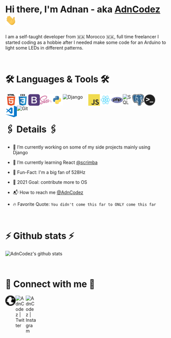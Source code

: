 # Hi there, I'm Adnan - aka [AdnCodez][website] <img src="https://raw.githubusercontent.com/adncodez/adncodez/master/wave.gif" width="35px">

I am a self-taught developer from 🇲🇦 Morocco 🇲🇦, full time freelancer
I started coding as a hobbie after I needed make some code for an Arduino to light some LEDs in different patterns.

<br />

# 🛠 Languages & Tools 🛠

<img align="left" alt="HTML5" width="36px" src="https://raw.githubusercontent.com/github/explore/80688e429a7d4ef2fca1e82350fe8e3517d3494d/topics/html/html.png" />
<img align="left" alt="CSS3" width="36px" src="https://raw.githubusercontent.com/github/explore/80688e429a7d4ef2fca1e82350fe8e3517d3494d/topics/css/css.png" />
<img align="left" alt="Bootstrap" width="36px" src="https://raw.githubusercontent.com/github/explore/80688e429a7d4ef2fca1e82350fe8e3517d3494d/topics/bootstrap/bootstrap.png" />
<img align="left" alt="Sass" width="36px" src="https://raw.githubusercontent.com/github/explore/80688e429a7d4ef2fca1e82350fe8e3517d3494d/topics/sass/sass.png" />

<img align="left" alt="Python" width="36px" src="https://raw.githubusercontent.com/github/explore/80688e429a7d4ef2fca1e82350fe8e3517d3494d/topics/python/python.png" />
<img align="left" alt="Django" width="80px" src="https://static.djangoproject.com/img/logos/django-logo-negative.png" />
<img align="left" alt="JavaScript" width="36px" src="https://raw.githubusercontent.com/github/explore/80688e429a7d4ef2fca1e82350fe8e3517d3494d/topics/javascript/javascript.png" />
<img align="left" alt="React" width="36px" src="https://raw.githubusercontent.com/github/explore/80688e429a7d4ef2fca1e82350fe8e3517d3494d/topics/react/react.png" />
<img align="left" alt="PHP" width="36px" src="https://raw.githubusercontent.com/github/explore/ccc16358ac4530c6a69b1b80c7223cd2744dea83/topics/php/php.png" />

<img align="left" alt="SQL" width="30px" src="https://i.imgur.com/0BOjTdgg.png" />
<img align="left" alt="PostgreSQL" width="36px" src="https://raw.githubusercontent.com/github/explore/80688e429a7d4ef2fca1e82350fe8e3517d3494d/topics/postgresql/postgresql.png" />

<img align="left" alt="Terminal" width="36px" src="https://raw.githubusercontent.com/github/explore/80688e429a7d4ef2fca1e82350fe8e3517d3494d/topics/terminal/terminal.png" />
<img align="left" alt="Visual Studio Code" width="36px" src="https://raw.githubusercontent.com/github/explore/80688e429a7d4ef2fca1e82350fe8e3517d3494d/topics/visual-studio-code/visual-studio-code.png" />
<img align="left" alt="Git" width="36px" src="https://git-scm.com/images/logos/downloads/Git-Icon-1788C.png" />
 <br />

<br />
<br />

# 🖇 Details 🖇

- 🔭 I’m currently working on some of my side projects mainly using Django

- 🌱 I’m currently learning React [@scrimba][scrimba-course]

- 🎲 Fun-Fact: I'm a big fan of 528Hz

- 🎯 2021 Goal: contribute more to OS

- 📬 How to reach me [@AdnCodez][twitter]

- 🔥 Favorite Quote: `You didn't come this far to ONLY come this far`

<br />

# ⚡ Github stats ⚡

![AdnCodez's github stats](https://github-readme-stats.vercel.app/api?username=adncodez&hide_title=true&count_private=true&show_icons=true&bg_color=12,00e1ff,f04c00&text_color=ffffff&title_color=ffffff&icon_color=f06d00&hide_rank=true)

<br />

# 📨 Connect with me 📨

[<img align="left" alt="AdnCodez.com" width="32px" src="https://raw.githubusercontent.com/iconic/open-iconic/master/svg/globe.svg" />][website]
[<img align="left" alt="AdnCodez | Twitter" width="32px" src="https://cdn.jsdelivr.net/npm/simple-icons@v3/icons/twitter.svg" />][twitter]

<!-- [<img align="left" alt="AdnCodez | LinkedIn" width="32px" src="https://cdn.jsdelivr.net/npm/simple-icons@v3/icons/linkedin.svg" />][linkedin] -->

[<img align="left" alt="AdnCodez | Instagram" width="32px" src="https://cdn.jsdelivr.net/npm/simple-icons@v3/icons/instagram.svg" />][instagram]

[website]: https://adncodez.com
[twitter]: https://twitter.com/adncodez
[instagram]: https://instagram.com/adncodez
[scrimba-course]: https://scrimba.com/course/glearnreact

<!-- [linkedin]: https://linkedin.com/in/adncodez -->
